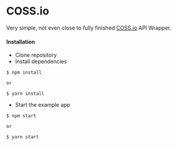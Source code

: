 # COSS.io

Very simple, not even close to fully finished [COSS.io](https://coss.io/) API Wrapper.


#### Installation

* Clone repository
* Install dependencies

```
$ npm install

or

$ yarn install
```

* Start the example app

```
$ npm start

or

$ yarn start
```

